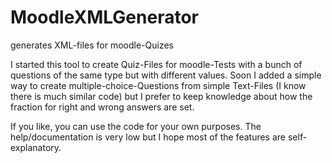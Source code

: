 # MoodleXMLGenerator
generates XML-files for moodle-Quizes

I started this tool to create Quiz-Files for moodle-Tests with a bunch of questions of the same type but with different values. Soon I added a simple way to create multiple-choice-Questions from simple Text-Files (I know there is much similar code) but I prefer to keep knowledge about how the fraction for right and wrong answers are set.

If you like, you can use the code for your own purposes. The help/documentation is very low but I hope most of the features are self-explanatory.
